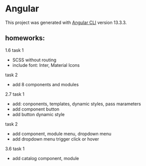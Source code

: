 # Angular

This project was generated with [Angular CLI](https://github.com/angular/angular-cli) version 13.3.3.

## homeworks:

1.6 
task 1
+ SCSS without routing
+ include font: Inter, Material Icons

task 2
+ add 8 components and modules


2.7 
task 1
+ add: conponents, templates, dynamic styles, pass marameters
+ add component button 
+ add button dynamic style

task 2
+ add component, module menu, dropdown menu
+ add dropdown menu trigger click or hover

3.6
task 1
+ add catalog component, module


